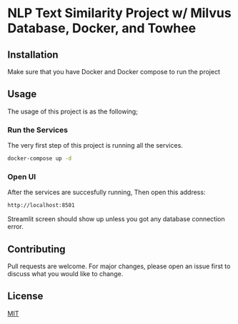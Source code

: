 # NLP Text Similarity Project w/ Milvus Database, Docker, and Towhee


## Installation
Make sure that you have Docker and Docker compose to run the project


## Usage
The usage of this project is as the following;

### Run the Services
The very first step of this project is running all the services. 
```bash
docker-compose up -d
```

### Open UI
After the services are succesfully running, Then open this address: 
```bash
http://localhost:8501
```
Streamlit screen should show up unless you got any database connection error.

## Contributing
Pull requests are welcome. For major changes, please open an issue first to discuss what you would like to change.


## License

[MIT](https://choosealicense.com/licenses/mit/)

